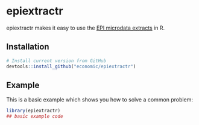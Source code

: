 # epiextractr

<!-- badges: start -->
<!-- badges: end -->

epiextractr makes it easy to use the [EPI microdata extracts](https://microdata.epi.org/) in R.

## Installation
``` r
# Install current version from GitHub
devtools::install_github("economic/epiextractr")
```

## Example
This is a basic example which shows you how to solve a common problem:

``` r
library(epiextractr)
## basic example code
```

